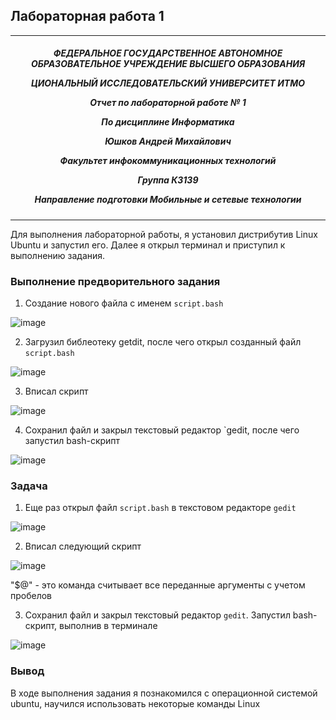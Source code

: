 ## Лабораторная работа 1
***

<h5 align="center">ФЕДЕРАЛЬНОЕ ГОСУДАРСТВЕННОЕ АВТОНОМНОЕ ОБРАЗОВАТЕЛЬНОЕ УЧРЕЖДЕНИЕ ВЫСШЕГО ОБРАЗОВАНИЯ

ЦИОНАЛЬНЫЙ ИССЛЕДОВАТЕЛЬСКИЙ УНИВЕРСИТЕТ ИТМО



Отчет по лабораторной работе № 1

По дисциплине Информатика

Юшков Андрей Михайлович

Факультет инфокоммуникационных технологий

Группа К3139

Направление подготовки Мобильные и сетевые технологии</h5>

***

Для выполнения лабораторной работы, я установил дистрибутив Linux Ubuntu и запустил его. Далее я открыл терминал и приступил к выполнению задания.

### Выполнение предворительного задания
1. Создание нового файла с именем `script.bash`

![image](https://github.com/user-attachments/assets/2f993dad-22f4-4f12-a36d-528b55144da5)


2. Загрузил библеотеку getdit, после чего открыл созданный файл `script.bash` 

![image](https://github.com/user-attachments/assets/e723c396-3354-4267-87a7-1f4913a75f5a)


3. Вписал скрипт

![image](https://github.com/user-attachments/assets/e14c333d-dda5-4da5-b689-01b17949476d)


4. Сохранил файл и закрыл текстовый редактор `gedit, после чего запустил bash-скрипт

![image](https://github.com/user-attachments/assets/d1e4aa6d-d2a5-46e3-b4d2-c8d492271921)




### Задача

1. Еще раз открыл файл `script.bash` в текстовом редакторе `gedit`

![image](https://github.com/user-attachments/assets/e723c396-3354-4267-87a7-1f4913a75f5a)

2. Вписал следующий скрипт

![image](https://github.com/user-attachments/assets/88fdd791-69d2-465f-98ba-e1bf975d34c9)


"$@" - это команда считывает все переданные аргументы с учетом пробелов

3. Сохранил файл и закрыл текстовый редактор `gedit`. Запустил bash-скрипт, выполнив в терминале

![image](https://github.com/user-attachments/assets/66a62f9a-a08c-4a8d-b158-c9e34e9b69f0)


### Вывод
В ходе выполнения задания я познакомился с операционной системой ubuntu, научился использовать некоторые команды Linux
